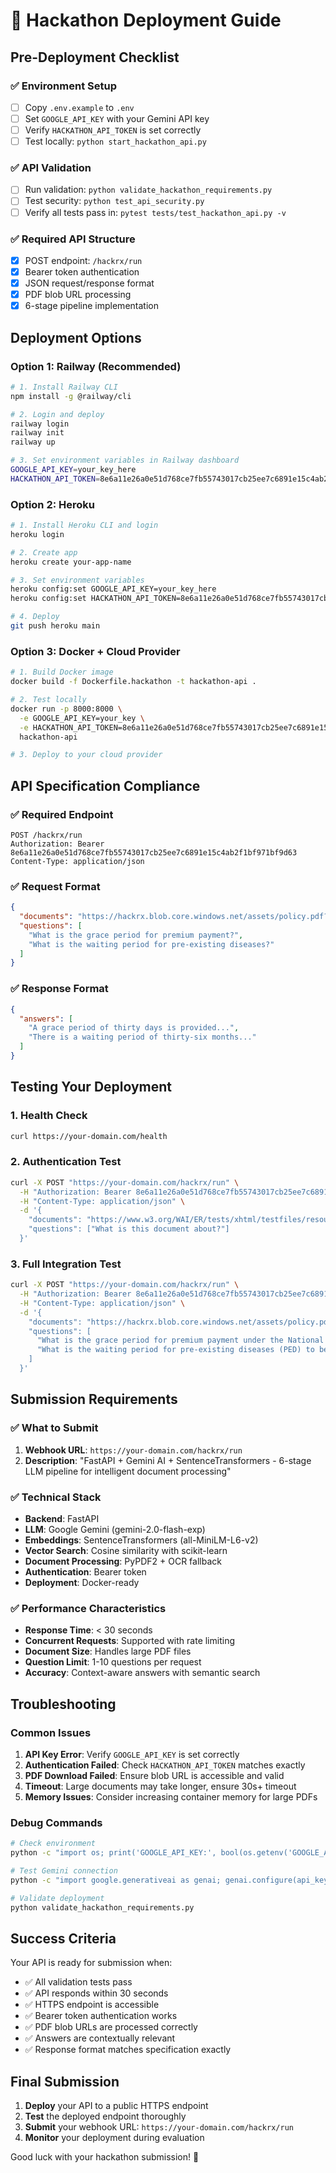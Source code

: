 # 🚀 Hackathon Deployment Guide

## Pre-Deployment Checklist

### ✅ Environment Setup
- [ ] Copy `.env.example` to `.env`
- [ ] Set `GOOGLE_API_KEY` with your Gemini API key
- [ ] Verify `HACKATHON_API_TOKEN` is set correctly
- [ ] Test locally: `python start_hackathon_api.py`

### ✅ API Validation
- [ ] Run validation: `python validate_hackathon_requirements.py`
- [ ] Test security: `python test_api_security.py`
- [ ] Verify all tests pass in: `pytest tests/test_hackathon_api.py -v`

### ✅ Required API Structure
- [x] POST endpoint: `/hackrx/run`
- [x] Bearer token authentication
- [x] JSON request/response format
- [x] PDF blob URL processing
- [x] 6-stage pipeline implementation

## Deployment Options

### Option 1: Railway (Recommended)
```bash
# 1. Install Railway CLI
npm install -g @railway/cli

# 2. Login and deploy
railway login
railway init
railway up

# 3. Set environment variables in Railway dashboard
GOOGLE_API_KEY=your_key_here
HACKATHON_API_TOKEN=8e6a11e26a0e51d768ce7fb55743017cb25ee7c6891e15c4ab2f1bf971bf9d63
```

### Option 2: Heroku
```bash
# 1. Install Heroku CLI and login
heroku login

# 2. Create app
heroku create your-app-name

# 3. Set environment variables
heroku config:set GOOGLE_API_KEY=your_key_here
heroku config:set HACKATHON_API_TOKEN=8e6a11e26a0e51d768ce7fb55743017cb25ee7c6891e15c4ab2f1bf971bf9d63

# 4. Deploy
git push heroku main
```

### Option 3: Docker + Cloud Provider
```bash
# 1. Build Docker image
docker build -f Dockerfile.hackathon -t hackathon-api .

# 2. Test locally
docker run -p 8000:8000 \
  -e GOOGLE_API_KEY=your_key \
  -e HACKATHON_API_TOKEN=8e6a11e26a0e51d768ce7fb55743017cb25ee7c6891e15c4ab2f1bf971bf9d63 \
  hackathon-api

# 3. Deploy to your cloud provider
```

## API Specification Compliance

### ✅ Required Endpoint
```
POST /hackrx/run
Authorization: Bearer 8e6a11e26a0e51d768ce7fb55743017cb25ee7c6891e15c4ab2f1bf971bf9d63
Content-Type: application/json
```

### ✅ Request Format
```json
{
  "documents": "https://hackrx.blob.core.windows.net/assets/policy.pdf?sv=...",
  "questions": [
    "What is the grace period for premium payment?",
    "What is the waiting period for pre-existing diseases?"
  ]
}
```

### ✅ Response Format
```json
{
  "answers": [
    "A grace period of thirty days is provided...",
    "There is a waiting period of thirty-six months..."
  ]
}
```

## Testing Your Deployment

### 1. Health Check
```bash
curl https://your-domain.com/health
```

### 2. Authentication Test
```bash
curl -X POST "https://your-domain.com/hackrx/run" \
  -H "Authorization: Bearer 8e6a11e26a0e51d768ce7fb55743017cb25ee7c6891e15c4ab2f1bf971bf9d63" \
  -H "Content-Type: application/json" \
  -d '{
    "documents": "https://www.w3.org/WAI/ER/tests/xhtml/testfiles/resources/pdf/dummy.pdf",
    "questions": ["What is this document about?"]
  }'
```

### 3. Full Integration Test
```bash
curl -X POST "https://your-domain.com/hackrx/run" \
  -H "Authorization: Bearer 8e6a11e26a0e51d768ce7fb55743017cb25ee7c6891e15c4ab2f1bf971bf9d63" \
  -H "Content-Type: application/json" \
  -d '{
    "documents": "https://hackrx.blob.core.windows.net/assets/policy.pdf?sv=2023-01-03&st=2025-07-04T09%3A11%3A24Z&se=2027-07-05T09%3A11%3A00Z&sr=b&sp=r&sig=N4a9OU0w0QXO6AOIBiu4bpl7AXvEZogeT%2FjUHNO7HzQ%3D",
    "questions": [
      "What is the grace period for premium payment under the National Parivar Mediclaim Plus Policy?",
      "What is the waiting period for pre-existing diseases (PED) to be covered?"
    ]
  }'
```

## Submission Requirements

### ✅ What to Submit
1. **Webhook URL**: `https://your-domain.com/hackrx/run`
2. **Description**: "FastAPI + Gemini AI + SentenceTransformers - 6-stage LLM pipeline for intelligent document processing"

### ✅ Technical Stack
- **Backend**: FastAPI
- **LLM**: Google Gemini (gemini-2.0-flash-exp)
- **Embeddings**: SentenceTransformers (all-MiniLM-L6-v2)
- **Vector Search**: Cosine similarity with scikit-learn
- **Document Processing**: PyPDF2 + OCR fallback
- **Authentication**: Bearer token
- **Deployment**: Docker-ready

### ✅ Performance Characteristics
- **Response Time**: < 30 seconds
- **Concurrent Requests**: Supported with rate limiting
- **Document Size**: Handles large PDF files
- **Question Limit**: 1-10 questions per request
- **Accuracy**: Context-aware answers with semantic search

## Troubleshooting

### Common Issues
1. **API Key Error**: Verify `GOOGLE_API_KEY` is set correctly
2. **Authentication Failed**: Check `HACKATHON_API_TOKEN` matches exactly
3. **PDF Download Failed**: Ensure blob URL is accessible and valid
4. **Timeout**: Large documents may take longer, ensure 30s+ timeout
5. **Memory Issues**: Consider increasing container memory for large PDFs

### Debug Commands
```bash
# Check environment
python -c "import os; print('GOOGLE_API_KEY:', bool(os.getenv('GOOGLE_API_KEY')))"

# Test Gemini connection
python -c "import google.generativeai as genai; genai.configure(api_key='your_key'); print('Gemini OK')"

# Validate deployment
python validate_hackathon_requirements.py
```

## Success Criteria

Your API is ready for submission when:
- ✅ All validation tests pass
- ✅ API responds within 30 seconds
- ✅ HTTPS endpoint is accessible
- ✅ Bearer token authentication works
- ✅ PDF blob URLs are processed correctly
- ✅ Answers are contextually relevant
- ✅ Response format matches specification exactly

## Final Submission

1. **Deploy** your API to a public HTTPS endpoint
2. **Test** the deployed endpoint thoroughly
3. **Submit** your webhook URL: `https://your-domain.com/hackrx/run`
4. **Monitor** your deployment during evaluation

Good luck with your hackathon submission! 🎉